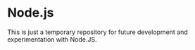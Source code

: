 # Node.js
This is just a temporary repository for future development and experimentation with Node.JS.